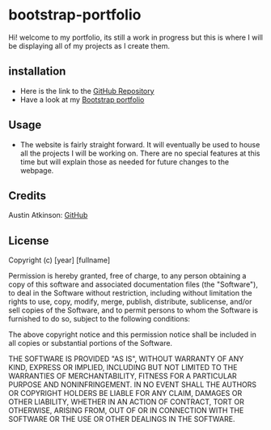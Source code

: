 # bootstrap-portfolio

Hi! welcome to my portfolio, its still a work in progress but this is where I will be displaying all of my projects as I create them. 

## installation
* Here is the link to the [GitHub Repository](https://github.com/austinatkinson93/bootstrap-portfolio)
* Have a look at my [Bootstrap portfolio](https://austinatkinson93.github.io/bootstrap-portfolio/)

## Usage
* The website is fairly straight forward. It will eventually be used to house all the projects I will be working on. 
    There are no special features at this time but will explain those as needed for future changes to the webpage.


## Credits 

Austin Atkinson: [GitHub](https://github.com/austinatkinson93)


## License

Copyright (c) [year] [fullname]

Permission is hereby granted, free of charge, to any person obtaining a copy
of this software and associated documentation files (the "Software"), to deal
in the Software without restriction, including without limitation the rights
to use, copy, modify, merge, publish, distribute, sublicense, and/or sell
copies of the Software, and to permit persons to whom the Software is
furnished to do so, subject to the following conditions:

The above copyright notice and this permission notice shall be included in all
copies or substantial portions of the Software.

THE SOFTWARE IS PROVIDED "AS IS", WITHOUT WARRANTY OF ANY KIND, EXPRESS OR
IMPLIED, INCLUDING BUT NOT LIMITED TO THE WARRANTIES OF MERCHANTABILITY,
FITNESS FOR A PARTICULAR PURPOSE AND NONINFRINGEMENT. IN NO EVENT SHALL THE
AUTHORS OR COPYRIGHT HOLDERS BE LIABLE FOR ANY CLAIM, DAMAGES OR OTHER
LIABILITY, WHETHER IN AN ACTION OF CONTRACT, TORT OR OTHERWISE, ARISING FROM,
OUT OF OR IN CONNECTION WITH THE SOFTWARE OR THE USE OR OTHER DEALINGS IN THE
SOFTWARE.